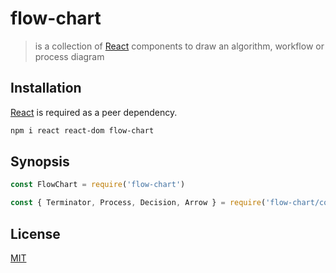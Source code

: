 # flow-chart

> is a collection of [React] components to draw an algorithm, workflow or process diagram

## Installation

[React] is required as a peer dependency.

```bash
npm i react react-dom flow-chart
```

## Synopsis

```javascript
const FlowChart = require('flow-chart')

const { Terminator, Process, Decision, Arrow } = require('flow-chart/components')
```

## License

[MIT](http://g14n.info/mit-license)

[React]: https://facebook.github.io/react/
